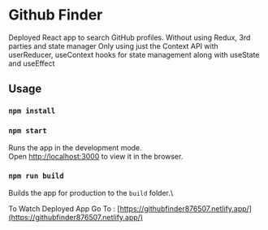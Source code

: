 # Github Finder

Deployed React app to search GitHub profiles.
Without using Redux, 3rd parties and state manager Only using just the Context API with userReducer, useContext hooks for state management along with useState and useEffect

## Usage

### `npm install`

### `npm start`

Runs the app in the development mode.\
Open [http://localhost:3000](http://localhost:3000) to view it in the browser.

### `npm run build`

Builds the app for production to the `build` folder.\

To Watch Deployed App Go To :
[https://githubfinder876507.netlify.app/](https://githubfinder876507.netlify.app/)
